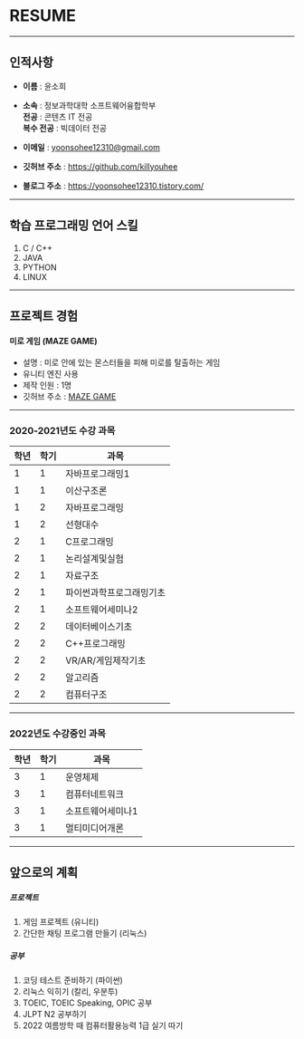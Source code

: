 # RESUME
---
## 인적사항

* **이름** : 윤소희 

* **소속** : 정보과학대학 소프트웨어융합학부  
  **전공** : 콘텐츠 IT 전공  
  **복수 전공** : 빅데이터 전공  
 
* **이메일** : yoonsohee12310@gmail.com 

* **깃허브 주소** : https://github.com/killyouhee 

*  **블로그 주소** : https://yoonsohee12310.tistory.com/ 


------------------------------------------------


## 학습 프로그래밍 언어 스킬  
1. C / C++
2. JAVA
3. PYTHON
4. LINUX 


--------------------------------------------------


## 프로젝트 경험

#### 미로 게임 (MAZE GAME) 
  * 설명 : 미로 안에 있는 몬스터들을 피해 미로를 탈출하는 게임
  * 유니티 엔진 사용
  * 제작 인원 : 1명
  * 깃허브 주소 : [MAZE GAME](https://github.com/killyouhee/Maze-Game) 



-------------------------------------------------
### 2020-2021년도 수강 과목 

|학년|학기|과목| 
|---|---|---|
|1|1|자바프로그래밍1| 
|1|1|이산구조론|
|1|2|자바프로그래밍|
|1|2|선형대수|
|2|1|C프로그래밍| 
|2|1|논리설계및실험|
|2|1|자료구조|
|2|1|파이썬과학프로그래밍기초|
|2|1|소프트웨어세미나2|
|2|2|데이터베이스기초|
|2|2|C++프로그래밍|
|2|2|VR/AR/게임제작기초|
|2|2|알고리즘|
|2|2|컴퓨터구조| 

-------------------

### 2022년도 수강중인 과목
|학년|학기|과목|
|---|---|---|
|3|1|운영체제|
|3|1|컴퓨터네트워크|
|3|1|소프트웨어세미나1|
|3|1|멀티미디어개론| 

---------------------------

## 앞으로의 계획

##### 프로젝트
 1. 게임 프로젝트 (유니티)
 2. 간단한 채팅 프로그램 만들기 (리눅스)

##### 공부
 1. 코딩 테스트 준비하기 (파이썬) 
 2. 리눅스 익히기 (칼리, 우분투)
 3. TOEIC, TOEIC Speaking, OPIC 공부
 4. JLPT N2 공부하기
 5. 2022 여름방학 때 컴퓨터활용능력 1급 실기 따기


